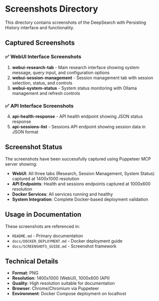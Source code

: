 # Screenshots Directory

This directory contains screenshots of the DeepSearch with Persisting History interface and functionality.

## Captured Screenshots

### ✅ **WebUI Interface Screenshots**
1. **webui-research-tab** - Main research interface showing system message, query input, and configuration options
2. **webui-session-management** - Session management tab with session selection, status, and controls
3. **webui-system-status** - System status monitoring with Ollama management and refresh controls

### ✅ **API Interface Screenshots**
4. **api-health-response** - API health endpoint showing JSON status response
5. **api-sessions-list** - Sessions API endpoint showing session data in JSON format

## Screenshot Status

The screenshots have been successfully captured using Puppeteer MCP server showing:

- **WebUI**: All three tabs (Research, Session Management, System Status) captured at 1400x1000 resolution
- **API Endpoints**: Health and sessions endpoints captured at 1000x600 resolution
- **Docker Services**: All services running and healthy
- **System Integration**: Complete Docker-based deployment validation

## Usage in Documentation

These screenshots are referenced in:
- `README.md` - Primary documentation
- `docs/DOCKER_DEPLOYMENT.md` - Docker deployment guide
- `docs/SCREENSHOTS_GUIDE.md` - Screenshot framework

## Technical Details

- **Format**: PNG
- **Resolution**: 1400x1000 (WebUI), 1000x600 (API)
- **Quality**: High resolution suitable for documentation
- **Browser**: Chrome/Chromium via Puppeteer
- **Environment**: Docker Compose deployment on localhost